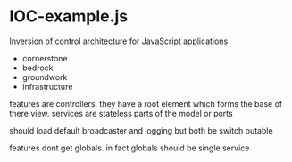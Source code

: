 # IOC-example.js
Inversion of control architecture for JavaScript applications

- cornerstone
- bedrock
- groundwork
- infrastructure


features are controllers. they have a root element which forms the base of there view. services are stateless parts of the model or ports

should load default broadcaster and logging but both be switch outable

features dont get globals. in fact globals should be single service
